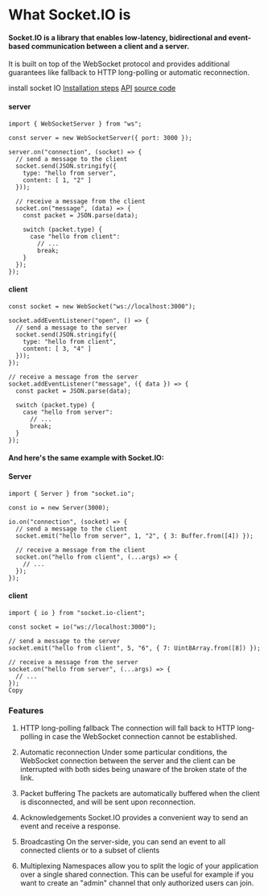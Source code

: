# What Socket.IO is​

#### Socket.IO is a library that enables low-latency, bidirectional and event-based communication between a client and a server.

It is built on top of the WebSocket protocol and provides additional guarantees like fallback to HTTP long-polling or automatic reconnection.

install socket IO
[Installation steps](https://socket.io/docs/v4/server-installation/)
[API](https://socket.io/docs/v4/server-api/)
[source code](https://github.com/socketio/socket.io)

#### server

```
import { WebSocketServer } from "ws";

const server = new WebSocketServer({ port: 3000 });

server.on("connection", (socket) => {
  // send a message to the client
  socket.send(JSON.stringify({
    type: "hello from server",
    content: [ 1, "2" ]
  }));

  // receive a message from the client
  socket.on("message", (data) => {
    const packet = JSON.parse(data);

    switch (packet.type) {
      case "hello from client":
        // ...
        break;
    }
  });
});
```

#### client

```
const socket = new WebSocket("ws://localhost:3000");

socket.addEventListener("open", () => {
  // send a message to the server
  socket.send(JSON.stringify({
    type: "hello from client",
    content: [ 3, "4" ]
  }));
});

// receive a message from the server
socket.addEventListener("message", ({ data }) => {
  const packet = JSON.parse(data);

  switch (packet.type) {
    case "hello from server":
      // ...
      break;
  }
});
```

#### And here's the same example with Socket.IO:

#### Server

```
import { Server } from "socket.io";

const io = new Server(3000);

io.on("connection", (socket) => {
  // send a message to the client
  socket.emit("hello from server", 1, "2", { 3: Buffer.from([4]) });

  // receive a message from the client
  socket.on("hello from client", (...args) => {
    // ...
  });
});
```

#### client

```
import { io } from "socket.io-client";

const socket = io("ws://localhost:3000");

// send a message to the server
socket.emit("hello from client", 5, "6", { 7: Uint8Array.from([8]) });

// receive a message from the server
socket.on("hello from server", (...args) => {
  // ...
});
Copy
```

### Features

1. HTTP long-polling fallback
   The connection will fall back to HTTP long-polling in case the WebSocket connection cannot be established.

2. Automatic reconnection
   Under some particular conditions, the WebSocket connection between the server and the client can be interrupted with both sides being unaware of the broken state of the link.

3. Packet buffering
   The packets are automatically buffered when the client is disconnected, and will be sent upon reconnection.

4. Acknowledgements
   ​Socket.IO provides a convenient way to send an event and receive a response.

5. Broadcasting
   On the server-side, you can send an event to all connected clients or to a subset of clients

6. Multiplexing
   Namespaces allow you to split the logic of your application over a single shared connection. This can be useful for example if you want to create an "admin" channel that only authorized users can join.
